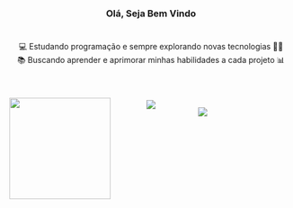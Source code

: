 #

<h3 align="center">Olá, Seja Bem Vindo</h3>

#

<div>
    <p align="center"> 💻 Estudando programação e sempre explorando novas tecnologias 👨‍💻 <br>  📚 Buscando aprender e aprimorar minhas habilidades a cada projeto 📊 </p>
</div>

#

<br>
<div align="center"> 
<img align="center" src="https://github-readme-stats.vercel.app/api/top-langs/?username=&layout=donut&&langs_count=16&theme=chartreuse-dark"/>
</div>

<div align="center"> 
    <div style="display: inline_block; margin-top: -20px;">
<img align="left" alt="" height="180" alt="coding-time" src="novogif.gif">
    <br>
    <img align="center" href="https://skillicons.dev" img src="https://skillicons.dev/icons?i=js,html,css,c,cpp">
</div>

#
